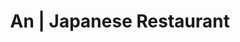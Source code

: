 ---
layout: place
title: "An | Japanese Restaurant"
permalink: /california/san-francisco/an-japanese-restaurant.html
stateAbbr: CA
stateName: California
cityName: San Francisco
seo:
  name: "An | Japanese Restaurant"
  type: Restaurant
  links: null
description: "An | Japanese Restaurant serves delicious sushi in San Francisco, California. Try fresh Japanese dishes for a great dining experience. "
place_id: ChIJ9UNO0L6AhYARzock0NnfE2I
photos:
  - name: >-
      places/ChIJ9UNO0L6AhYARzock0NnfE2I/photos/AeeoHcIMiy1G3NAoCAJQCqw0N4HySvw81mP6pZkrQRIzwrcJpWr0ojLtCkvne0V4FAwhHMRnlJKKx7D5TVFZ4cRbhkDm8lJu9-i0-tdUlQqrBZ0bkXPLByYACe8NXWhMpz8miFyXx_xILRPL2A56oJZGhKMIkXy_W-UfzMm_cSfOnxsf434oWbD-Ws8SqsuTRm26p-CwuoqHJ9XZaXOxoD7AEOIaMyZz6w5ItXA0S8x805FATWiGQOETX1kUNjHc3JHKcqwADxt7QhHd67_sgG09kCA3rnEy6ZxStBfyO5jz0ubK7-QLhDzjFqBNfYt6KZDCFMSa0gKEOyzdT-6HlaI-rU1zE4hko8svGnMJG5-NeYl7Sdb_3bwkI-HS2aJ1UrXVW4rG-0XGENnFCmjwoSfUnJiU-S9JvZv3_O8a0rbvLiWajCxw
    widthPx: 4080
    heightPx: 3072
    authorAttributions:
      - displayName: Marc Rillera
        uri: https://maps.google.com/maps/contrib/111363544789757739506
        photoUri: >-
          https://lh3.googleusercontent.com/a-/ALV-UjUU-7FzspVkigP98tmm_18R3OxAASpdj7NwLIlipF9IR0VQoHpOxA=s100-p-k-no-mo
    flagContentUri: >-
      https://www.google.com/local/imagery/report/?cb_client=maps_api_places.places_api&image_key=!1e10!2sCIHM0ogKEICAgICnp9qGpwE&hl=en-US
    googleMapsUri: >-
      https://www.google.com/maps/place//data=!3m4!1e2!3m2!1sCIHM0ogKEICAgICnp9qGpwE!2e10!4m2!3m1!1s0x808580bed04e43f5:0x6213dfd9d02487ce
  - name: >-
      places/ChIJ9UNO0L6AhYARzock0NnfE2I/photos/AeeoHcKYaoepT-H89_eUIvQ2SbCSR-3N_FreBsyQMG7FftQvwqCA0ADVAE8vabJ5_iH2gS7yjB1kPxhrZ7dyr2tXcZHVnS0NsB4MjTO_3WEyzqEYksCeS-26D2st7Q-p4lNgN4WMn8aVog2WAK_aCeoaheTQRlAAJVnIqPsnXjl_oGkmH0V1eg6d1dWlqisW6p5q1-Uzx-Biwj5DdJ5P8aSrQBsAUfD1vige9GDIKdZV-8_fMwt9dGh9FYKkKwy2RAT8AUUc6GcCQcmpnV5ohu2hx03nExIhFxvaua34PTNf8m63wi7xQY6ihPPxGugUUS4tCsvMQIcjeuYLaELQw21TkelSXp76wILy1KBQor_G4Rqegyv358OudsvKYdawLrOa7ZXvewdS8H-zvlHKRS4i4CB1yeNRHlpiFNyJMT37qNA
    widthPx: 4030
    heightPx: 2382
    authorAttributions:
      - displayName: Peter Stone
        uri: https://maps.google.com/maps/contrib/104259985632055816782
        photoUri: >-
          https://lh3.googleusercontent.com/a/ACg8ocJ4D1wJHFJti8jQSkxXtwLJQwW49g_FS8pmSYr5glmd4QlvoA=s100-p-k-no-mo
    flagContentUri: >-
      https://www.google.com/local/imagery/report/?cb_client=maps_api_places.places_api&image_key=!1e10!2sCIHM0ogKEICAgIDr--HDOg&hl=en-US
    googleMapsUri: >-
      https://www.google.com/maps/place//data=!3m4!1e2!3m2!1sCIHM0ogKEICAgIDr--HDOg!2e10!4m2!3m1!1s0x808580bed04e43f5:0x6213dfd9d02487ce
  - name: >-
      places/ChIJ9UNO0L6AhYARzock0NnfE2I/photos/AeeoHcLevyz9ppmC5BaNPZOGiAJAgPEqzRk9g3Z4Cn_ojPQzABDPGN3rfTeELHTpy02bKDoN5fowtwG_NhFuAFLl_OxEnJJqs75q4mS2FpzqCjc859SuKawdk0JL7tEh6mgIsMgqEdgjDiJc4yFdeXALt3VIqwg8eVLZ3CjMUlsbBtJ_RlG46jaWVf1v6gcHVhMEHs-eMSeY0IRKFkuSv-5qMrNwaBqBKIbIGb2LFnUInF1bQziDY7sOtZVCm28lIisgdSf4So7j_XHrj9jRoP5tToYOcBBL6SN6ApOC5_w3aJH7a7D1joGP7XdgMXw1dQj8V4kgVenHxHybYGegZL__ZvTUd52Ucr7Rg7YTgtkiH8ohBlOTMVPQb4TJPM3cFwM9lxYDYHNVSa5nl_92k8vItTJGP27WlE9b3CtpWT-1zrO2fL0
    widthPx: 1837
    heightPx: 1229
    authorAttributions:
      - displayName: Peter Stone
        uri: https://maps.google.com/maps/contrib/104259985632055816782
        photoUri: >-
          https://lh3.googleusercontent.com/a/ACg8ocJ4D1wJHFJti8jQSkxXtwLJQwW49g_FS8pmSYr5glmd4QlvoA=s100-p-k-no-mo
    flagContentUri: >-
      https://www.google.com/local/imagery/report/?cb_client=maps_api_places.places_api&image_key=!1e10!2sCIHM0ogKEICAgIDr--HD-gE&hl=en-US
    googleMapsUri: >-
      https://www.google.com/maps/place//data=!3m4!1e2!3m2!1sCIHM0ogKEICAgIDr--HD-gE!2e10!4m2!3m1!1s0x808580bed04e43f5:0x6213dfd9d02487ce
  - name: >-
      places/ChIJ9UNO0L6AhYARzock0NnfE2I/photos/AeeoHcId3LwmuCvUOzdon9JIyDPLmKLvItlDWMt4W998t1DO_5E76BUOkn1W-3LQ_mZhZaGHVrnoo5Vc8ylp0FvDcw4SBtcDf351fMTxBE3yEy3UTJGSMPqyhLSROAGglVuVTntrL_3VMnkrcmFqXbz4STZT4DKz3wm9XWO2u3lQhFWuuK166ECPM4k17_7piSE4TcDo8C0NbshryfesRGsk2szOk8wUyflLD55DXM-H91doCxUQoL41R2nPNjGOxDX3KeWhXBSUx6_x6F11Parj92kDdMmhWtCnPpksa7JpfUJDjE7H91v98cDniKfEviZ79gWroHFI4bexrOw7Z83StApAEP7F9UF-serrr-6grW54W6FO1oJ1vpYR7AasJDJI5gRfq8OY9Cvwrj5hYN9xB9Y7r6H-OkRpMU-RY25HMmg
    widthPx: 4032
    heightPx: 3024
    authorAttributions:
      - displayName: Beatriz Barrera
        uri: https://maps.google.com/maps/contrib/109826559696278532825
        photoUri: >-
          https://lh3.googleusercontent.com/a-/ALV-UjU-xH0lF8uuQyi0DqvFkqMSYNBMbcarhQumWbs8p-mLj2D2NraG=s100-p-k-no-mo
    flagContentUri: >-
      https://www.google.com/local/imagery/report/?cb_client=maps_api_places.places_api&image_key=!1e10!2sCIHM0ogKEICAgIC_u5WXSg&hl=en-US
    googleMapsUri: >-
      https://www.google.com/maps/place//data=!3m4!1e2!3m2!1sCIHM0ogKEICAgIC_u5WXSg!2e10!4m2!3m1!1s0x808580bed04e43f5:0x6213dfd9d02487ce
  - name: >-
      places/ChIJ9UNO0L6AhYARzock0NnfE2I/photos/AeeoHcJq6ydM-R0bC3ZKZ37zXNLkgMVzxv-y7zSHVINz2jlo7O0jGaRfiF3gAjKPCctMtVPOl7tSRgta-lf7CkLXJILPI4DxmjTbd0GfrugxyOCDdcNN3S-Gfaw0VMM_CwMMHmLpViD5cWltpahURc4dBs0BqLrWIhvCxAG7ApZNIplFP-r_4gu_DWT6Ot2mlHlsp_FjR4EBEOEXoDQnW4DyR8urp9RQ3-rLcBeiPGCZuixLOgGCWnKQqCq7ud2n5G-MmLVUHQGHcCzk21AP9zlS55330wUBFrjbAivWZDJ2BhjqMIIIyN5DbkIV0wnesMV2IJy0Qt0GDeBSxN83rXLIzCwJnCWAc2geqNrwexGuZRsNsr_es-rH0R_eNBeKVmVx8hr9XmGkHT2EooJuh9Fjx_uaDR5GFvJ_hCMSsk87GXON-w8u
    widthPx: 3000
    heightPx: 4000
    authorAttributions:
      - displayName: B. Wai
        uri: https://maps.google.com/maps/contrib/114363565406530979314
        photoUri: >-
          https://lh3.googleusercontent.com/a-/ALV-UjXBkZrBOlKM0UndB05Q2Vb1b5gqTtlxrg9Ki9Zt39G-L2HxXeCSrw=s100-p-k-no-mo
    flagContentUri: >-
      https://www.google.com/local/imagery/report/?cb_client=maps_api_places.places_api&image_key=!1e10!2sCIHM0ogKEICAgIDVyvq6gwE&hl=en-US
    googleMapsUri: >-
      https://www.google.com/maps/place//data=!3m4!1e2!3m2!1sCIHM0ogKEICAgIDVyvq6gwE!2e10!4m2!3m1!1s0x808580bed04e43f5:0x6213dfd9d02487ce
  - name: >-
      places/ChIJ9UNO0L6AhYARzock0NnfE2I/photos/AeeoHcIm9TBsbfA4vD0nA0QPagU5byMA8TkVUqhiWrf9X7WT7nI1ltIoddWFqbFT83MpyFOcAf0nokEkXPM_vxq3Up4mwx9Bl2MhWf6GzT4-IkRGVhq8Pl9k5ji1SLsIGAkX_GFbFyjPhZoVpBdhNonJeVoCMCCErElfDfGWLOOfeQ0IP6V9ZLQZd8XlbeqFGmScMVKEaov5hpala6o4jEXoPofWbDcB2tnAZFBv30yqEnEF3eQbaehFh53Iv5sORYSZJcsCt7VaAm7gbUGnj6xNzo92lGkodDLQ6_uAn3fq2qgeUlXSNHao_uqNBetf2sOl3djQJXKUvH6ZOyoClYxyhblfMwkVLOqGUqKSrMx_CbhV8Iz5_nS00ks4ABbBtVoc4T3Uww1njCXI0x9pcWBKGQyZcKDgXct4zoOeT2kLzheDqNyn
    widthPx: 3024
    heightPx: 4032
    authorAttributions:
      - displayName: Beatriz Barrera
        uri: https://maps.google.com/maps/contrib/109826559696278532825
        photoUri: >-
          https://lh3.googleusercontent.com/a-/ALV-UjU-xH0lF8uuQyi0DqvFkqMSYNBMbcarhQumWbs8p-mLj2D2NraG=s100-p-k-no-mo
    flagContentUri: >-
      https://www.google.com/local/imagery/report/?cb_client=maps_api_places.places_api&image_key=!1e10!2sCIHM0ogKEICAgIC_u5WXygE&hl=en-US
    googleMapsUri: >-
      https://www.google.com/maps/place//data=!3m4!1e2!3m2!1sCIHM0ogKEICAgIC_u5WXygE!2e10!4m2!3m1!1s0x808580bed04e43f5:0x6213dfd9d02487ce
  - name: >-
      places/ChIJ9UNO0L6AhYARzock0NnfE2I/photos/AeeoHcLCIts9l62qPGBfpuBPR04CmoP4Otg66Ea1adrOCZOWggUSUqK3SVw_TmSQg4d6ML_RA6wv-QgQCUV-WU_Gly5WsqXIFWoqcee5qgRp090dIJf86asWsnZOlMM2Z93MofaDdVwd1aHcaBEdMundwNXgP4rkFUd0jJPfqNwNP7DgSTTRfLO4vqjDs7pOhQtmVqe8sFA4ed0qVy5T5u2uaXneMDUTUAXQKqPcoiZhhOISCrKZZJS-jCxfE-h34C7cpWBuyQkJqnS_OAR8316RKWItXp1kGcuy66v71ayI0f0XYjzt8OrMg4ZM6igwm-JC-uiNCYqKOiU89WzcIZO2VuimOjXCwNZjXdvvGt3MSS_k5To_xeHGtQziWbjZNDK_O2I0wwgnOmHa7xmEr5SYM59EJlSA1foI2KJx7rMqXLPEzw
    widthPx: 4080
    heightPx: 3072
    authorAttributions:
      - displayName: Dequan Wang
        uri: https://maps.google.com/maps/contrib/103587777125024620704
        photoUri: >-
          https://lh3.googleusercontent.com/a-/ALV-UjVjkZZiGf3bHN0YX8xVe63XW7X5uUCRZROMboEMt8qfnnCiDwpK7g=s100-p-k-no-mo
    flagContentUri: >-
      https://www.google.com/local/imagery/report/?cb_client=maps_api_places.places_api&image_key=!1e10!2sCIHM0ogKEICAgIDmgJifNg&hl=en-US
    googleMapsUri: >-
      https://www.google.com/maps/place//data=!3m4!1e2!3m2!1sCIHM0ogKEICAgIDmgJifNg!2e10!4m2!3m1!1s0x808580bed04e43f5:0x6213dfd9d02487ce
  - name: >-
      places/ChIJ9UNO0L6AhYARzock0NnfE2I/photos/AeeoHcJFAs-6CmekEdjiT61kSNK1N6yLQtWVCqVqjOBoopjStqCrXyfYNyKeGczN78xxEXfLgOZD8qvLkLdICsDmGc6m6GGKwy6CGHhaIIwfX0jY-7JtbVco2lPs-QbxvXpFgsVY2-8GVPQ6rWTOMJOvu5x605hIC7VaF8U-lTg_mm4AdU17bVVpdaEkw91U2sLyjYopqrAZWsMb0ZiIDkyWiHBsMttTh7kiPOdsAkzIfDANjtRdCYEgQ5aAhstkSG3VRDYA40hXWDnZ2jTVX4ldAN7UAK7D05ylc9hK8D1Eco1ktGjVlXVDjz0igT2lHN5lQgRIuvRTap16gOZLBnuxnJVueHqX1kWhY4Sa1oK7BT8RFQJiatwUprlvWslILM0d1KFEoEXnAWvnqsgbIZ__4qeOXDMu7MtgW9rkK5t0nJhTt2n6
    widthPx: 1556
    heightPx: 1719
    authorAttributions:
      - displayName: Peter Stone
        uri: https://maps.google.com/maps/contrib/104259985632055816782
        photoUri: >-
          https://lh3.googleusercontent.com/a/ACg8ocJ4D1wJHFJti8jQSkxXtwLJQwW49g_FS8pmSYr5glmd4QlvoA=s100-p-k-no-mo
    flagContentUri: >-
      https://www.google.com/local/imagery/report/?cb_client=maps_api_places.places_api&image_key=!1e10!2sCIHM0ogKEICAgIDr--HDugE&hl=en-US
    googleMapsUri: >-
      https://www.google.com/maps/place//data=!3m4!1e2!3m2!1sCIHM0ogKEICAgIDr--HDugE!2e10!4m2!3m1!1s0x808580bed04e43f5:0x6213dfd9d02487ce
  - name: >-
      places/ChIJ9UNO0L6AhYARzock0NnfE2I/photos/AeeoHcJjzUxpfN7dMFTgktJC1yNxmwKjfYWHQ3c0GmCsN8VnjCBBBmAhDkUCkq3N0eX1JHJuY8Cre8j9g4Gn1JGdWeUqnZq9Fd1Nmk8dl_4ZD2VlFTiAIALY0GBaei1TkrLoaeqS1-1_9ZpWkBUGRbGqBP_T0m8nHUNprJtAn8kSVwEFd34Zk4Sm5iMTour8yaAYcEidFe4mq9JIu_l2loQ1CzDFraSxXUDPGPT15RlFK8qBWgSudYkkiuYDwj_1RlnNVHTWaH_QxJdWFt4VYBq0TXl74_qRw10eNI_qauzd6vGAv-t8ot2BHIMv4FVeEPJ6v3v_Xqv1OX7hBNlG-TXIHc2EbY2KR_yk0Ej_vdjJozZRF2qbOM4pfXXBFgdPJGT8ofmYLOsBcz1aVR0wD5XDSGxNlWYFAbKejmNrynhGSRHvSQ
    widthPx: 3024
    heightPx: 4032
    authorAttributions:
      - displayName: Cara Hartwig
        uri: https://maps.google.com/maps/contrib/109249761718548653069
        photoUri: >-
          https://lh3.googleusercontent.com/a-/ALV-UjWGBd18d1rYjgg5NXiBbq1ujZIsa9_3ItpWeocX-lbBjxh6XW0R=s100-p-k-no-mo
    flagContentUri: >-
      https://www.google.com/local/imagery/report/?cb_client=maps_api_places.places_api&image_key=!1e10!2sCIHM0ogKEICAgICvu_q1IQ&hl=en-US
    googleMapsUri: >-
      https://www.google.com/maps/place//data=!3m4!1e2!3m2!1sCIHM0ogKEICAgICvu_q1IQ!2e10!4m2!3m1!1s0x808580bed04e43f5:0x6213dfd9d02487ce
  - name: >-
      places/ChIJ9UNO0L6AhYARzock0NnfE2I/photos/AeeoHcJZ84LrEi9nlz3OBjWTKgTX1dVTjnF1iP8myuY6nNLD53yqgR0v2zMmrIT5Egit20XsT4MU9rsZfCjQdF7CgPKmfUpizfwY9lxKPzzsZnwyIAnMTkY-79rT4WA5PcFYk1cG9ciyHzbvzsZy7QNQMi-xt75qSYjAwFcBygYyxCM6lwX6ywz7cifU-gtiFKyWnOtIkk6Bvu5bhXcmgbdX6Lm0XoEtOvWevD5fNnfMgzLiSaOwyODTUhXOOeyh34bRbdIKmHTHpng2h4_z7Wj3RkxbhFyfTQ_fPfAQUtpnaI8bzhLybuoiDSAKrCxA9Apa0tOmDByM9B_bEBnn4QK9BkPvU1mHBHCbwuPN6Yu-FeJJiR7R3ZLqMbDfW7CjNfjbk2mkksExPmICzTFncYnT06f-xudAPLw3qXdrWQJicASFsg
    widthPx: 4800
    heightPx: 2700
    authorAttributions:
      - displayName: Eugene Kiselev
        uri: https://maps.google.com/maps/contrib/107324040352090310934
        photoUri: >-
          https://lh3.googleusercontent.com/a/ACg8ocLcTQ3O3cGqY3bWdz9pRwpeu2l3bNI8Cac-85QJj3QfoVgH1Q=s100-p-k-no-mo
    flagContentUri: >-
      https://www.google.com/local/imagery/report/?cb_client=maps_api_places.places_api&image_key=!1e10!2sCIHM0ogKEICAgIC60o6-dQ&hl=en-US
    googleMapsUri: >-
      https://www.google.com/maps/place//data=!3m4!1e2!3m2!1sCIHM0ogKEICAgIC60o6-dQ!2e10!4m2!3m1!1s0x808580bed04e43f5:0x6213dfd9d02487ce
address: '22 Peace Plaza, #510, 2nd Floor, San Francisco, CA 94115, USA'
street: '22 Peace Plaza, #510, 2nd Floor'
city: San Francisco
state: CA
zip: '94115'
country: USA
neighborhood: Japantown
latitude: '37.785134'
longitude: '-122.429196'
accessibility_options:
  wheelchairAccessibleEntrance: true
  wheelchairAccessibleRestroom: true
business_status: OPERATIONAL
name: An | Japanese Restaurant
google_maps_links:
  directionsUri: >-
    https://www.google.com/maps/dir//''/data=!4m7!4m6!1m1!4e2!1m2!1m1!1s0x808580bed04e43f5:0x6213dfd9d02487ce!3e0
  placeUri: https://maps.google.com/?cid=7067238366867392462
  writeAReviewUri: >-
    https://www.google.com/maps/place//data=!4m3!3m2!1s0x808580bed04e43f5:0x6213dfd9d02487ce!12e1
  reviewsUri: >-
    https://www.google.com/maps/place//data=!4m4!3m3!1s0x808580bed04e43f5:0x6213dfd9d02487ce!9m1!1b1
  photosUri: >-
    https://www.google.com/maps/place//data=!4m3!3m2!1s0x808580bed04e43f5:0x6213dfd9d02487ce!10e5
primary_type: Japanese Restaurant
opening_hours:
  regular: null
  current: null
secondary_opening_hours:
  regular:
    weekdayDescriptions: null
    type: null
  current:
    weekdayDescriptions: null
    type: null
phone: null
price_level: null
price_range: null
rating: null
rating_count: 0
website: null
reviews: null
parking_options: null
payment_options: null
allow_dogs: null
curbside_pickup: null
delivery: null
dine_in: null
good_for_children: null
good_for_groups: null
good_for_sports: null
live_music: null
menu_for_children: null
outdoor_seating: null
reservable: null
restroom: null
serves_beer: null
serves_breakfast: null
serves_brunch: null
serves_cocktails: null
serves_coffee: null
serves_dinner: null
serves_dessert: null
serves_lunch: null
serves_vegetarian_food: null
serves_wine: null
takeout: null
summary: null

---